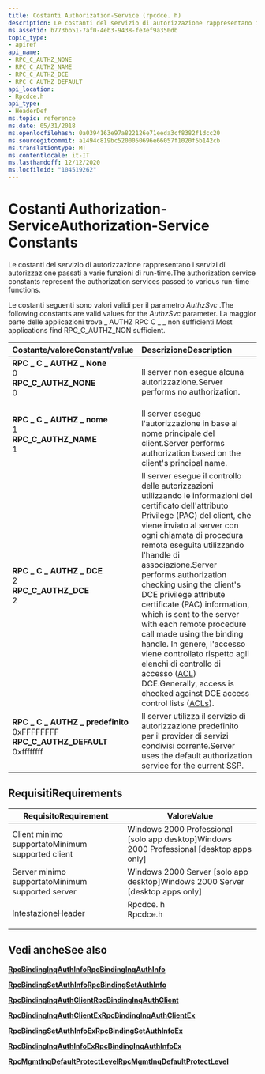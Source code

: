 ```yaml
---
title: Costanti Authorization-Service (rpcdce. h)
description: Le costanti del servizio di autorizzazione rappresentano i servizi di autorizzazione passati a varie funzioni di run-time.
ms.assetid: b773bb51-7af0-4eb3-9438-fe3ef9a350db
topic_type:
- apiref
api_name:
- RPC_C_AUTHZ_NONE
- RPC_C_AUTHZ_NAME
- RPC_C_AUTHZ_DCE
- RPC_C_AUTHZ_DEFAULT
api_location:
- Rpcdce.h
api_type:
- HeaderDef
ms.topic: reference
ms.date: 05/31/2018
ms.openlocfilehash: 0a0394163e97a822126e71eeda3cf8382f1dcc20
ms.sourcegitcommit: a1494c819bc5200050696e66057f1020f5b142cb
ms.translationtype: MT
ms.contentlocale: it-IT
ms.lasthandoff: 12/12/2020
ms.locfileid: "104519262"
---
```

# <a name="authorization-service-constants"></a><span data-ttu-id="78d9d-103">Costanti Authorization-Service</span><span class="sxs-lookup"><span data-stu-id="78d9d-103">Authorization-Service Constants</span></span>

<span data-ttu-id="78d9d-104">Le costanti del servizio di autorizzazione rappresentano i servizi di autorizzazione passati a varie funzioni di run-time.</span><span class="sxs-lookup"><span data-stu-id="78d9d-104">The authorization service constants represent the authorization services passed to various run-time functions.</span></span>

<span data-ttu-id="78d9d-105">Le costanti seguenti sono valori validi per il parametro *AuthzSvc* .</span><span class="sxs-lookup"><span data-stu-id="78d9d-105">The following constants are valid values for the *AuthzSvc* parameter.</span></span> <span data-ttu-id="78d9d-106">La maggior parte delle applicazioni trova \_ AUTHZ RPC C \_ \_ non sufficienti.</span><span class="sxs-lookup"><span data-stu-id="78d9d-106">Most applications find RPC\_C\_AUTHZ\_NON sufficient.</span></span>



| <span data-ttu-id="78d9d-107">Costante/valore</span><span class="sxs-lookup"><span data-stu-id="78d9d-107">Constant/value</span></span>                                                                                                                                                                                                                                    | <span data-ttu-id="78d9d-108">Descrizione</span><span class="sxs-lookup"><span data-stu-id="78d9d-108">Description</span></span>                                                                                                                                                                                                                                                                                                  |
|:--------------------------------------------------------------------------------------------------------------------------------------------------------------------------------------------------------------------------------------------------|:-------------------------------------------------------------------------------------------------------------------------------------------------------------------------------------------------------------------------------------------------------------------------------------------------------------|
| <span id="RPC_C_AUTHZ_NONE"></span><span id="rpc_c_authz_none"></span><dl> <span data-ttu-id="78d9d-109"><dt>**RPC \_ C \_ AUTHZ \_ None**</dt> <dt>0</dt></span><span class="sxs-lookup"><span data-stu-id="78d9d-109"><dt>**RPC\_C\_AUTHZ\_NONE**</dt> <dt>0</dt></span></span> </dl>                   | <span data-ttu-id="78d9d-110">Il server non esegue alcuna autorizzazione.</span><span class="sxs-lookup"><span data-stu-id="78d9d-110">Server performs no authorization.</span></span><br/>                                                                                                                                                                                                                                                                 |
| <span id="RPC_C_AUTHZ_NAME"></span><span id="rpc_c_authz_name"></span><dl> <span data-ttu-id="78d9d-111"><dt>**RPC \_ C \_ AUTHZ \_ nome**</dt> <dt>1</dt></span><span class="sxs-lookup"><span data-stu-id="78d9d-111"><dt>**RPC\_C\_AUTHZ\_NAME**</dt> <dt>1</dt></span></span> </dl>                   | <span data-ttu-id="78d9d-112">Il server esegue l'autorizzazione in base al nome principale del client.</span><span class="sxs-lookup"><span data-stu-id="78d9d-112">Server performs authorization based on the client's principal name.</span></span><br/>                                                                                                                                                                                                                               |
| <span id="RPC_C_AUTHZ_DCE"></span><span id="rpc_c_authz_dce"></span><dl> <span data-ttu-id="78d9d-113"><dt>**RPC \_ C \_ AUTHZ \_ DCE**</dt> <dt>2</dt></span><span class="sxs-lookup"><span data-stu-id="78d9d-113"><dt>**RPC\_C\_AUTHZ\_DCE**</dt> <dt>2</dt></span></span> </dl>                      | <span data-ttu-id="78d9d-114">Il server esegue il controllo delle autorizzazioni utilizzando le informazioni del certificato dell'attributo Privilege (PAC) del client, che viene inviato al server con ogni chiamata di procedura remota eseguita utilizzando l'handle di associazione.</span><span class="sxs-lookup"><span data-stu-id="78d9d-114">Server performs authorization checking using the client's DCE privilege attribute certificate (PAC) information, which is sent to the server with each remote procedure call made using the binding handle.</span></span> <span data-ttu-id="78d9d-115">In genere, l'accesso viene controllato rispetto agli elenchi di controllo di accesso ([ACL](/windows/desktop/api/winnt/ns-winnt-acl)) DCE.</span><span class="sxs-lookup"><span data-stu-id="78d9d-115">Generally, access is checked against DCE access control lists ([ACLs](/windows/desktop/api/winnt/ns-winnt-acl)).</span></span><br/> |
| <span id="RPC_C_AUTHZ_DEFAULT"></span><span id="rpc_c_authz_default"></span><dl> <span data-ttu-id="78d9d-116"><dt>**RPC \_ C \_ AUTHZ \_ predefinito**</dt> <dt>0xFFFFFFFF</dt></span><span class="sxs-lookup"><span data-stu-id="78d9d-116"><dt>**RPC\_C\_AUTHZ\_DEFAULT**</dt> <dt>0xffffffff</dt></span></span> </dl> | <span data-ttu-id="78d9d-117">Il server utilizza il servizio di autorizzazione predefinito per il provider di servizi condivisi corrente.</span><span class="sxs-lookup"><span data-stu-id="78d9d-117">Server uses the default authorization service for the current SSP.</span></span><br/>                                                                                                                                                                                                                                |



## <a name="requirements"></a><span data-ttu-id="78d9d-118">Requisiti</span><span class="sxs-lookup"><span data-stu-id="78d9d-118">Requirements</span></span>



| <span data-ttu-id="78d9d-119">Requisito</span><span class="sxs-lookup"><span data-stu-id="78d9d-119">Requirement</span></span> | <span data-ttu-id="78d9d-120">Valore</span><span class="sxs-lookup"><span data-stu-id="78d9d-120">Value</span></span> |
|-------------------------------------|-------------------------------------------------------------------------------------|
| <span data-ttu-id="78d9d-121">Client minimo supportato</span><span class="sxs-lookup"><span data-stu-id="78d9d-121">Minimum supported client</span></span><br/> | <span data-ttu-id="78d9d-122">Windows 2000 Professional \[solo app desktop\]</span><span class="sxs-lookup"><span data-stu-id="78d9d-122">Windows 2000 Professional \[desktop apps only\]</span></span><br/>                          |
| <span data-ttu-id="78d9d-123">Server minimo supportato</span><span class="sxs-lookup"><span data-stu-id="78d9d-123">Minimum supported server</span></span><br/> | <span data-ttu-id="78d9d-124">Windows 2000 Server \[solo app desktop\]</span><span class="sxs-lookup"><span data-stu-id="78d9d-124">Windows 2000 Server \[desktop apps only\]</span></span><br/>                                |
| <span data-ttu-id="78d9d-125">Intestazione</span><span class="sxs-lookup"><span data-stu-id="78d9d-125">Header</span></span><br/>                   | <dl> <span data-ttu-id="78d9d-126"><dt>Rpcdce. h</dt></span><span class="sxs-lookup"><span data-stu-id="78d9d-126"><dt>Rpcdce.h</dt></span></span> </dl> |



## <a name="see-also"></a><span data-ttu-id="78d9d-127">Vedi anche</span><span class="sxs-lookup"><span data-stu-id="78d9d-127">See also</span></span>

<dl> <dt>

[<span data-ttu-id="78d9d-128">**RpcBindingInqAuthInfo**</span><span class="sxs-lookup"><span data-stu-id="78d9d-128">**RpcBindingInqAuthInfo**</span></span>](/windows/desktop/api/Rpcdce/nf-rpcdce-rpcbindinginqauthinfo)
</dt> <dt>

[<span data-ttu-id="78d9d-129">**RpcBindingSetAuthInfo**</span><span class="sxs-lookup"><span data-stu-id="78d9d-129">**RpcBindingSetAuthInfo**</span></span>](/windows/desktop/api/Rpcdce/nf-rpcdce-rpcbindingsetauthinfo)
</dt> <dt>

[<span data-ttu-id="78d9d-130">**RpcBindingInqAuthClient**</span><span class="sxs-lookup"><span data-stu-id="78d9d-130">**RpcBindingInqAuthClient**</span></span>](/windows/desktop/api/Rpcdce/nf-rpcdce-rpcbindinginqauthclient)
</dt> <dt>

[<span data-ttu-id="78d9d-131">**RpcBindingInqAuthClientEx**</span><span class="sxs-lookup"><span data-stu-id="78d9d-131">**RpcBindingInqAuthClientEx**</span></span>](/windows/desktop/api/Rpcdce/nf-rpcdce-rpcbindinginqauthclientex)
</dt> <dt>

[<span data-ttu-id="78d9d-132">**RpcBindingSetAuthInfoEx**</span><span class="sxs-lookup"><span data-stu-id="78d9d-132">**RpcBindingSetAuthInfoEx**</span></span>](/windows/desktop/api/Rpcdce/nf-rpcdce-rpcbindingsetauthinfoexa)
</dt> <dt>

[<span data-ttu-id="78d9d-133">**RpcBindingInqAuthInfoEx**</span><span class="sxs-lookup"><span data-stu-id="78d9d-133">**RpcBindingInqAuthInfoEx**</span></span>](/windows/desktop/api/Rpcdce/nf-rpcdce-rpcbindinginqauthinfoexa)
</dt> <dt>

[<span data-ttu-id="78d9d-134">**RpcMgmtInqDefaultProtectLevel**</span><span class="sxs-lookup"><span data-stu-id="78d9d-134">**RpcMgmtInqDefaultProtectLevel**</span></span>](/windows/desktop/api/Rpcdce/nf-rpcdce-rpcmgmtinqdefaultprotectlevel)
</dt> </dl>

 

